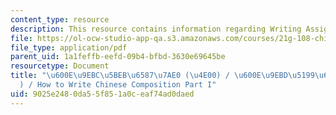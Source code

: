 ```yaml
---
content_type: resource
description: This resource contains information regarding Writing Assignments.
file: https://ol-ocw-studio-app-qa.s3.amazonaws.com/courses/21g-108-chinese-ii-streamlined-spring-2015/9025e2480da55f851a0ceaf74ad0daed_MIT21G_108S15_ChineseCom.pdf
file_type: application/pdf
parent_uid: 1a1feffb-eefd-09b4-bfbd-3630e69645be
resourcetype: Document
title: "\u600E\u9EBC\u5BEB\u6587\u7AE0 (\u4E00) / \u600E\u9EBD\u5199\u6587\u7AE0(\u4E00\
  ) / How to Write Chinese Composition Part I"
uid: 9025e248-0da5-5f85-1a0c-eaf74ad0daed
---
```

